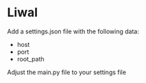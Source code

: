 # Liwal

Add a settings.json file with the following data:
  - host
  - port
  - root_path
  
Adjust the main.py file to your settings file
